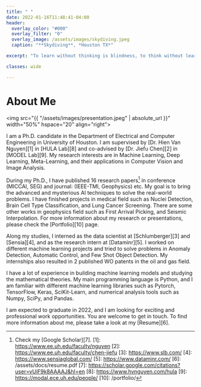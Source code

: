 ```yaml
---
title: " "
date: 2022-01-16T11:48:41-04:00
header:
  overlay_color: "#000"
  overlay_filter: "0"
  overlay_image: /assets/images/skydiving.jpeg
  caption: "**Skydiving**, *Houston TX*"

excerpt: "To learn without thinking is blindness, to think without learning is idleness."

classes: wide

---
```


# About Me

<img src="{{ "/assets/images/presentation.jpeg" | absolute_url }}"
width="50%" hspace="20" align="right">

I am a Ph.D. candidate in the Department of Electrical and Computer Engineering in University of Houston. I am supervised by [Dr. Hien Van Nguyen][1] in [HULA Lab][8] and co-advised by [Dr. Jiefu Chen][2] in [MODEL Lab][9]. My research interests are in Machine Learning, Deep Learning, Meta-Learning, and their applications in Computer Vision and Image Analysis. 

During my Ph.D., I have published 16 research papers[^fnote2] in conference (MICCAI, SEG) and journal: (IEEE-TMI, Geophysics) etc. My goal is to bring the advanced and mysterious AI techniques to solve the real-world problems. I have finished projects in medical field such as Nuclei Detection, Brain Cell Type Classification, and Lung Cancer Screening. There are some other works in geophysics field such as First Arrival Picking, and Seismic Interpolation. For more information about my research or presentations, please check the [Portfolio][10] page.

Along my studies, I interned as the data scientist at [Schlumberger][3] and [Sensia][4], and as the research intern at [Dataminr][5]. I worked on different machine learning projects and tried to solve problems in Anomaly Detection, Automatic Control, and Few Shot Object Detection. My internships also resulted in 2 published WO patents in the oil and gas field.

I have a lot of experience in building machine learning models and studying the mathematical theories. My main programming language is Python, and I am familiar with different machine learning libraries such as Pytorch, TensorFlow, Keras, SciKit-Learn, and numerical analysis tools such as Numpy, SciPy, and Pandas.  

I am expected to graduate in 2022, and I am looking for exciting and professional work opportunities. You are welcome to get in touch. To find more information about me, please take a look at my [Resume][6].

[^fnote2]: Check my [Google Scholar][7].
[1]: https://www.ee.uh.edu/faculty/nguyen
[2]: https://www.ee.uh.edu/faculty/chen-jiefu
[3]: https://www.slb.com/
[4]: https://www.sensiaglobal.com/
[5]: https://www.dataminr.com/
[6]: /assets/docs/resume.pdf
[7]: https://scholar.google.com/citations?user=vUiF9k8AAAAJ&hl=en
[8]: https://www.hvnguyen.com/hula
[9]: https://modal.ece.uh.edu/people/
[10]: /portfolio/


